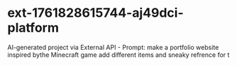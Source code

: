 # ext-1761828615744-aj49dci-platform
AI-generated project via External API - Prompt: make a portfolio website inspired bythe Minecraft game add different items and sneaky refrence for t
